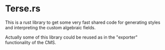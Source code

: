 # Terse.rs

This is a rust library to get some very fast shared code for generating styles and interpreting the custom algebraic fields.

Actually some of this library could be reused as in the "exporter" functionality of the CMS.

